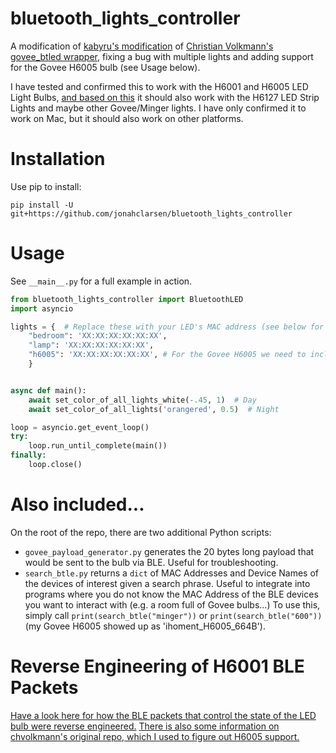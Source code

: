 # bluetooth_lights_controller
A modification of [kabyru's modification](https://github.com/kabyru/govee-btled-controller) of [Christian Volkmann's govee_btled wrapper](https://github.com/chvolkmann/govee_btled), fixing a bug with multiple lights and adding support for the Govee H6005 bulb (see Usage below).

I have tested and confirmed this to work with the H6001 and H6005 LED Light Bulbs, [and based on this](https://github.com/egold555/Govee-Reverse-Engineering/blob/master/Products/H6127.md) it should also work with the H6127 LED Strip Lights and maybe other Govee/Minger lights. I have only confirmed it to work on Mac, but it should also work on other platforms.

# Installation
Use pip to install:
```
pip install -U git+https://github.com/jonahclarsen/bluetooth_lights_controller
```

# Usage
See `__main__.py` for a full example in action.

```python
from bluetooth_lights_controller import BluetoothLED
import asyncio

lights = {  # Replace these with your LED's MAC address (see below for instructions to find)
    "bedroom": 'XX:XX:XX:XX:XX:XX',
    "lamp": 'XX:XX:XX:XX:XX:XX',
    "h6005": 'XX:XX:XX:XX:XX:XX', # For the Govee H6005 we need to include "h6005" in the name here
    }


async def main():
    await set_color_of_all_lights_white(-.45, 1)  # Day
    await set_color_of_all_lights('orangered', 0.5)  # Night

loop = asyncio.get_event_loop()
try:
    loop.run_until_complete(main())
finally:
    loop.close()
```

# Also included...
On the root of the repo, there are two additional Python scripts:
* ```govee_payload_generator.py``` generates the 20 bytes long payload that would be sent to the bulb via BLE. Useful for troubleshooting.
* ```search_btle.py``` returns a ```dict``` of MAC Addresses and Device Names of the devices of interest given a search phrase. Useful to integrate into programs where you do not know the MAC Address of the BLE devices you want to interact with (e.g. a room full of Govee bulbs...) To use this, simply call ```print(search_btle("minger"))``` or ```print(search_btle("600"))``` (my Govee H6005 showed up as 'ihoment_H6005_664B').

# Reverse Engineering of H6001 BLE Packets
[Have a look here for how the BLE packets that control the state of the LED bulb were reverse engineered.](https://github.com/egold555/Govee-Reverse-Engineering/blob/master/Products/H6127.md) [There is also some information on chvolkmann's original repo, which I used to figure out H6005 support.](https://github.com/chvolkmann/govee_btled)

